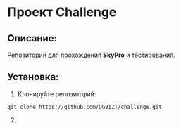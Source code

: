 # Проект Challenge

## Описание:
Репозиторий для прохождения **SkyPro** и тестирования.

## Установка:
1. Клонируйте репозиторий:
```
git clone https://github.com/DGBIZT/challenge.git
```
2.
